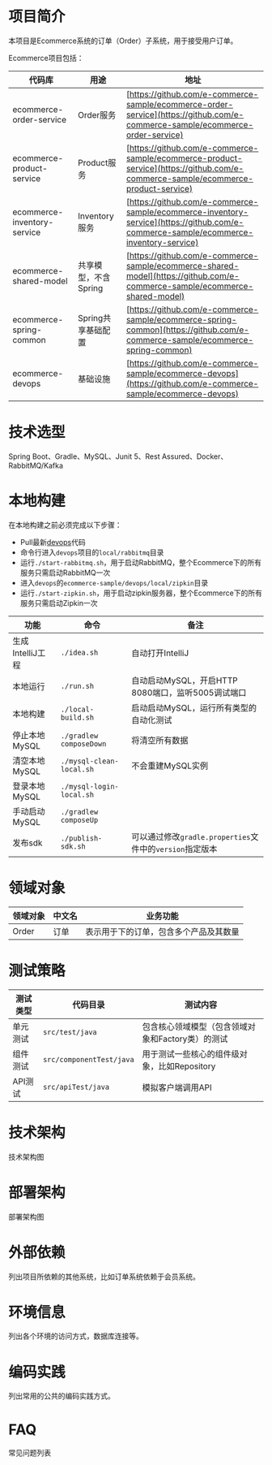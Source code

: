 # 项目简介
本项目是Ecommerce系统的订单（Order）子系统，用于接受用户订单。

Ecommerce项目包括：

|代码库|用途|地址|
| --- | --- | --- |
|ecommerce-order-service|Order服务|[https://github.com/e-commerce-sample/ecommerce-order-service](https://github.com/e-commerce-sample/ecommerce-order-service)|
|ecommerce-product-service|Product服务|[https://github.com/e-commerce-sample/ecommerce-product-service](https://github.com/e-commerce-sample/ecommerce-product-service)|
|ecommerce-inventory-service|Inventory服务|[https://github.com/e-commerce-sample/ecommerce-inventory-service](https://github.com/e-commerce-sample/ecommerce-inventory-service)|
|ecommerce-shared-model|共享模型，不含Spring|[https://github.com/e-commerce-sample/ecommerce-shared-model](https://github.com/e-commerce-sample/ecommerce-shared-model)|
|ecommerce-spring-common|Spring共享基础配置|[https://github.com/e-commerce-sample/ecommerce-spring-common](https://github.com/e-commerce-sample/ecommerce-spring-common)|
|ecommerce-devops|基础设施|[https://github.com/e-commerce-sample/ecommerce-devops](https://github.com/e-commerce-sample/ecommerce-devops)|

# 技术选型
Spring Boot、Gradle、MySQL、Junit 5、Rest Assured、Docker、RabbitMQ/Kafka

# 本地构建

在本地构建之前必须完成以下步骤：
- Pull最新[devops](https://github.com/e-commerce-sample/devops)代码
- 命令行进入`devops`项目的`local/rabbitmq`目录
- 运行`./start-rabbitmq.sh`，用于启动RabbitMQ，整个Ecommerce下的所有服务只需启动RabbitMQ一次
- 进入`devops`的`ecommerce-sample/devops/local/zipkin`目录
- 运行`./start-zipkin.sh`，用于启动zipkin服务器，整个Ecommerce下的所有服务只需启动Zipkin一次


|功能|命令|备注|
| --- | --- | --- |
|生成IntelliJ工程|`./idea.sh`|自动打开IntelliJ|
|本地运行|`./run.sh`|自动启动MySQL，开启HTTP 8080端口，监听5005调试端口|
|本地构建|`./local-build.sh`|启动启动MySQL，运行所有类型的自动化测试|
|停止本地MySQL|`./gradlew composeDown`|将清空所有数据|
|清空本地MySQL|`./mysql-clean-local.sh`|不会重建MySQL实例|
|登录本地MySQL|`./mysql-login-local.sh`||
|手动启动MySQL|`./gradlew composeUp`||
|发布sdk|`./publish-sdk.sh`|可以通过修改`gradle.properties`文件中的`version`指定版本|

# 领域对象
|领域对象|中文名|业务功能|
| --- | --- | --- |
|Order|订单|表示用于下的订单，包含多个产品及其数量|

# 测试策略
|测试类型|代码目录|测试内容|
| --- | --- | --- |
|单元测试|`src/test/java`|包含核心领域模型（包含领域对象和Factory类）的测试|
|组件测试|`src/componentTest/java`|用于测试一些核心的组件级对象，比如Repository|
|API测试|`src/apiTest/java`|模拟客户端调用API|

# 技术架构
技术架构图

# 部署架构
部署架构图

# 外部依赖
列出项目所依赖的其他系统，比如订单系统依赖于会员系统。

# 环境信息
列出各个环境的访问方式，数据库连接等。

# 编码实践
列出常用的公共的编码实践方式。

# FAQ
常见问题列表


